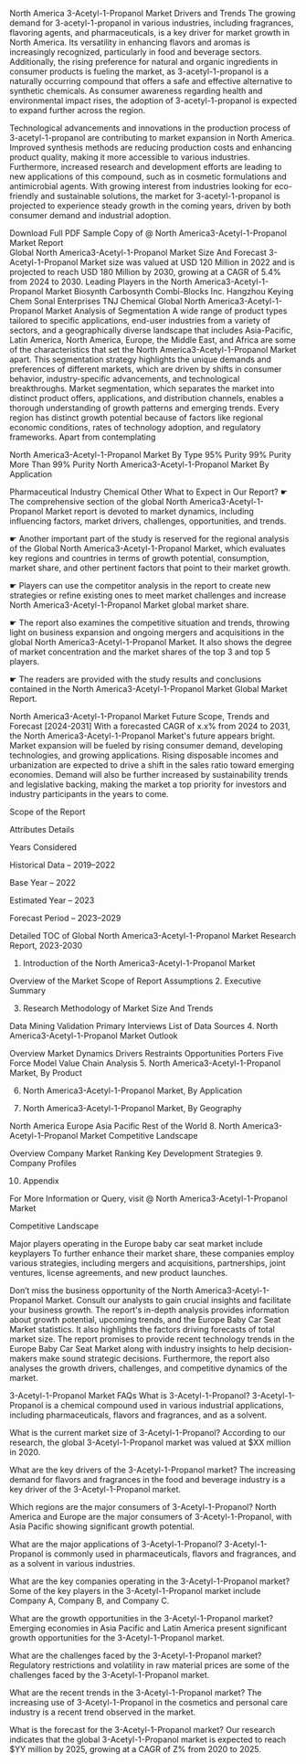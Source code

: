 North America 3-Acetyl-1-Propanol Market Drivers and Trends
The growing demand for 3-acetyl-1-propanol in various industries, including fragrances, flavoring agents, and pharmaceuticals, is a key driver for market growth in North America. Its versatility in enhancing flavors and aromas is increasingly recognized, particularly in food and beverage sectors. Additionally, the rising preference for natural and organic ingredients in consumer products is fueling the market, as 3-acetyl-1-propanol is a naturally occurring compound that offers a safe and effective alternative to synthetic chemicals. As consumer awareness regarding health and environmental impact rises, the adoption of 3-acetyl-1-propanol is expected to expand further across the region.

Technological advancements and innovations in the production process of 3-acetyl-1-propanol are contributing to market expansion in North America. Improved synthesis methods are reducing production costs and enhancing product quality, making it more accessible to various industries. Furthermore, increased research and development efforts are leading to new applications of this compound, such as in cosmetic formulations and antimicrobial agents. With growing interest from industries looking for eco-friendly and sustainable solutions, the market for 3-acetyl-1-propanol is projected to experience steady growth in the coming years, driven by both consumer demand and industrial adoption.

Download Full PDF Sample Copy of @ North America3-Acetyl-1-Propanol Market Report  
Global North America3-Acetyl-1-Propanol Market Size And Forecast
3-Acetyl-1-Propanol Market size was valued at USD 120 Million in 2022 and is projected to reach USD 180 Million by 2030, growing at a CAGR of 5.4% from 2024 to 2030.
Leading Players in the North America3-Acetyl-1-Propanol Market
Biosynth Carbosynth
Combi-Blocks Inc.
Hangzhou Keying Chem
Sonal Enterprises
TNJ Chemical
Global North America3-Acetyl-1-Propanol Market Analysis of Segmentation
A wide range of product types tailored to specific applications, end-user industries from a variety of sectors, and a geographically diverse landscape that includes Asia-Pacific, Latin America, North America, Europe, the Middle East, and Africa are some of the characteristics that set the North America3-Acetyl-1-Propanol Market apart. This segmentation strategy highlights the unique demands and preferences of different markets, which are driven by shifts in consumer behavior, industry-specific advancements, and technological breakthroughs. Market segmentation, which separates the market into distinct product offers, applications, and distribution channels, enables a thorough understanding of growth patterns and emerging trends. Every region has distinct growth potential because of factors like regional economic conditions, rates of technology adoption, and regulatory frameworks. Apart from contemplating

North America3-Acetyl-1-Propanol Market By Type
95% Purity
99% Purity
More Than 99% Purity
North America3-Acetyl-1-Propanol Market By Application

Pharmaceutical Industry
Chemical
Other
What to Expect in Our Report?
☛ The comprehensive section of the global North America3-Acetyl-1-Propanol Market report is devoted to market dynamics, including influencing factors, market drivers, challenges, opportunities, and trends.

☛ Another important part of the study is reserved for the regional analysis of the Global North America3-Acetyl-1-Propanol Market, which evaluates key regions and countries in terms of growth potential, consumption, market share, and other pertinent factors that point to their market growth.

☛ Players can use the competitor analysis in the report to create new strategies or refine existing ones to meet market challenges and increase North America3-Acetyl-1-Propanol Market global market share.

☛ The report also examines the competitive situation and trends, throwing light on business expansion and ongoing mergers and acquisitions in the global North America3-Acetyl-1-Propanol Market. It also shows the degree of market concentration and the market shares of the top 3 and top 5 players.

☛ The readers are provided with the study results and conclusions contained in the North America3-Acetyl-1-Propanol Market Global Market Report.

North America3-Acetyl-1-Propanol Market Future Scope, Trends and Forecast [2024-2031]
With a forecasted CAGR of x.x% from 2024 to 2031, the North America3-Acetyl-1-Propanol Market's future appears bright. Market expansion will be fueled by rising consumer demand, developing technologies, and growing applications. Rising disposable incomes and urbanization are expected to drive a shift in the sales ratio toward emerging economies. Demand will also be further increased by sustainability trends and legislative backing, making the market a top priority for investors and industry participants in the years to come.

Scope of the Report

Attributes Details

Years Considered

Historical Data – 2019–2022

Base Year – 2022

Estimated Year – 2023

Forecast Period – 2023–2029

Detailed TOC of Global North America3-Acetyl-1-Propanol Market Research Report, 2023-2030
1. Introduction of the North America3-Acetyl-1-Propanol Market

Overview of the Market
Scope of Report
Assumptions
2. Executive Summary

3. Research Methodology of Market Size And Trends

Data Mining
Validation
Primary Interviews
List of Data Sources
4. North America3-Acetyl-1-Propanol Market Outlook

Overview
Market Dynamics
Drivers
Restraints
Opportunities
Porters Five Force Model
Value Chain Analysis
5. North America3-Acetyl-1-Propanol Market, By Product

6. North America3-Acetyl-1-Propanol Market, By Application

7. North America3-Acetyl-1-Propanol Market, By Geography

North America
Europe
Asia Pacific
Rest of the World
8. North America3-Acetyl-1-Propanol Market Competitive Landscape

Overview
Company Market Ranking
Key Development Strategies
9. Company Profiles

10. Appendix

For More Information or Query, visit @ North America3-Acetyl-1-Propanol Market

Competitive Landscape

Major players operating in the Europe baby car seat market include keyplayers To further enhance their market share, these companies employ various strategies, including mergers and acquisitions, partnerships, joint ventures, license agreements, and new product launches.

Don’t miss the business opportunity of the North America3-Acetyl-1-Propanol Market. Consult our analysts to gain crucial insights and facilitate your business growth.
The report's in-depth analysis provides information about growth potential, upcoming trends, and the Europe Baby Car Seat Market statistics. It also highlights the factors driving forecasts of total market size. The report promises to provide recent technology trends in the Europe Baby Car Seat Market along with industry insights to help decision-makers make sound strategic decisions. Furthermore, the report also analyses the growth drivers, challenges, and competitive dynamics of the market.

3-Acetyl-1-Propanol Market FAQs
What is 3-Acetyl-1-Propanol?
3-Acetyl-1-Propanol is a chemical compound used in various industrial applications, including pharmaceuticals, flavors and fragrances, and as a solvent.

What is the current market size of 3-Acetyl-1-Propanol?
According to our research, the global 3-Acetyl-1-Propanol market was valued at $XX million in 2020.

What are the key drivers of the 3-Acetyl-1-Propanol market?
The increasing demand for flavors and fragrances in the food and beverage industry is a key driver of the 3-Acetyl-1-Propanol market.

Which regions are the major consumers of 3-Acetyl-1-Propanol?
North America and Europe are the major consumers of 3-Acetyl-1-Propanol, with Asia Pacific showing significant growth potential.

What are the major applications of 3-Acetyl-1-Propanol?
3-Acetyl-1-Propanol is commonly used in pharmaceuticals, flavors and fragrances, and as a solvent in various industries.

What are the key companies operating in the 3-Acetyl-1-Propanol market?
Some of the key players in the 3-Acetyl-1-Propanol market include Company A, Company B, and Company C.

What are the growth opportunities in the 3-Acetyl-1-Propanol market?
Emerging economies in Asia Pacific and Latin America present significant growth opportunities for the 3-Acetyl-1-Propanol market.

What are the challenges faced by the 3-Acetyl-1-Propanol market?
Regulatory restrictions and volatility in raw material prices are some of the challenges faced by the 3-Acetyl-1-Propanol market.

What are the recent trends in the 3-Acetyl-1-Propanol market?
The increasing use of 3-Acetyl-1-Propanol in the cosmetics and personal care industry is a recent trend observed in the market.

What is the forecast for the 3-Acetyl-1-Propanol market?
Our research indicates that the global 3-Acetyl-1-Propanol market is expected to reach $YY million by 2025, growing at a CAGR of Z% from 2020 to 2025.
